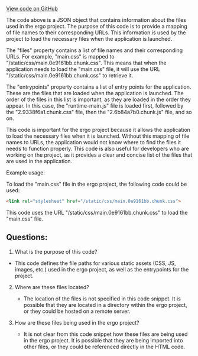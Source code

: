 [View code on GitHub](https://github.com/ergoplatform/ergo/target/streams/_global/assemblyOption/_global/streams/assembly/d1611456b2abd81a733bfc1664ba7823fb3afeb4_dir/panel/asset-manifest.json)

The code above is a JSON object that contains information about the files used in the ergo project. The purpose of this code is to provide a mapping of file names to their corresponding URLs. This information is used by the project to load the necessary files when the application is launched.

The "files" property contains a list of file names and their corresponding URLs. For example, "main.css" is mapped to "/static/css/main.0e9161bb.chunk.css". This means that when the application needs to load the "main.css" file, it will use the URL "/static/css/main.0e9161bb.chunk.css" to retrieve it.

The "entrypoints" property contains a list of entry points for the application. These are the files that are loaded when the application is launched. The order of the files in this list is important, as they are loaded in the order they appear. In this case, the "runtime-main.js" file is loaded first, followed by the "2.9338f6a1.chunk.css" file, then the "2.6b84a7b0.chunk.js" file, and so on.

This code is important for the ergo project because it allows the application to load the necessary files when it is launched. Without this mapping of file names to URLs, the application would not know where to find the files it needs to function properly. This code is also useful for developers who are working on the project, as it provides a clear and concise list of the files that are used in the application.

Example usage:

To load the "main.css" file in the ergo project, the following code could be used:

```html
<link rel="stylesheet" href="/static/css/main.0e9161bb.chunk.css">
```

This code uses the URL "/static/css/main.0e9161bb.chunk.css" to load the "main.css" file.
## Questions: 
 1. What is the purpose of this code?
   - This code defines the file paths for various static assets (CSS, JS, images, etc.) used in the ergo project, as well as the entrypoints for the project.

2. Where are these files located?
   - The location of the files is not specified in this code snippet. It is possible that they are located in a directory within the ergo project, or they could be hosted on a remote server.

3. How are these files being used in the ergo project?
   - It is not clear from this code snippet how these files are being used in the ergo project. It is possible that they are being imported into other files, or they could be referenced directly in the HTML code.